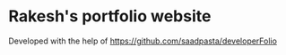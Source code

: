 # Rakesh's portfolio website

Developed with the help of https://github.com/saadpasta/developerFolio
